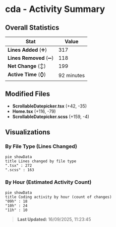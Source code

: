 # cda - Activity Summary 

## Overall Statistics

| Stat                   | Value                                                             |
| ---------------------- | ----------------------------------------------------------------- |
| **Lines Added** (➕)   | 317                                          |
| **Lines Removed** (➖) | 118                                        |
| **Net Change** (↕)    | 199                |
| **Active Time** (⌚)   | 92 minutes |


## Modified Files
- **ScrollableDatepicker.tsx** (+42, -35)
- **Home.tsx** (+116, -79)
- **ScrollableDatepicker.scss** (+159, -4)

## Visualizations

### By File Type (Lines Changed)

```mermaid
pie showData
title Lines changed by file type
".tsx" : 272
".scss" : 163
```

### By Hour (Estimated Activity Count)

```mermaid
pie showData
title Coding activity by hour (count of changes)
"09h" : 18
"10h" : 24
"11h" : 10
```


> **Last Updated:** 16/09/2025, 11:23:45